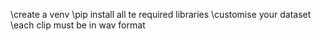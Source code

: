 \\create a venv
\\pip install all te required libraries
\\customise your dataset
\\each clip must be in wav format
